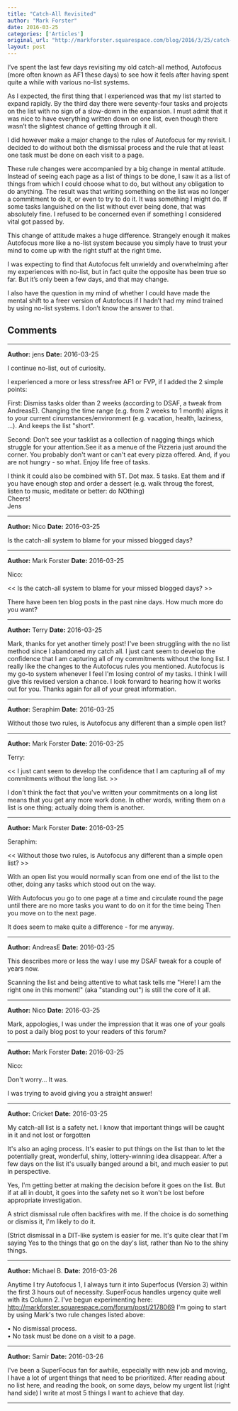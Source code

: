 ```yaml
---
title: "Catch-All Revisited"
author: "Mark Forster"
date: 2016-03-25
categories: ['Articles']
original_url: "http://markforster.squarespace.com/blog/2016/3/25/catch-all-revisited.html"
layout: post
---
```


I’ve spent the last few days revisiting my old catch-all method, Autofocus (more often known as AF1 these days) to see how it feels after having spent quite a while with various no-list systems.

As I expected, the first thing that I experienced was that my list started to expand rapidly. By the third day there were seventy-four tasks and projects on the list with no sign of a slow-down in the expansion. I must admit that it was nice to have everything written down on one list, even though there wasn’t the slightest chance of getting through it all.

I did however make a major change to the rules of Autofocus for my revisit. I decided to do without both the dismissal process and the rule that at least one task must be done on each visit to a page.

These rule changes were accompanied by a big change in mental attitude. Instead of seeing each page as a list of things to be done, I saw it as a list of things from which I could choose what to do, but without any obligation to do anything. The result was that writing something on the list was no longer a commitment to do it, or even to try to do it. It was something I might do. If some tasks languished on the list without ever being done, that was absolutely fine. I refused to be concerned even if something I considered vital got passed by.

This change of attitude makes a huge difference. Strangely enough it makes Autofocus more like a no-list system because you simply have to trust your mind to come up with the right stuff at the right time.

I was expecting to find that Autofocus felt unwieldy and overwhelming after my experiences with no-list, but in fact quite the opposite has been true so far. But it’s only been a few days, and that may change.

I also have the question in my mind of whether I could have made the mental shift to a freer version of Autofocus if I hadn’t had my mind trained by using no-list systems. I don’t know the answer to that.


## Comments

---

**Author:** jens
**Date:** 2016-03-25

I continue no-list, out of curiosity.  
  
I experienced a more or less stressfree AF1 or FVP, if I added the 2 simple points:  
  
First: Dismiss tasks older than 2 weeks (according to DSAF, a tweak from AndreasE). Changing the time range (e.g. from 2 weeks to 1 month) aligns it to your current cirumstances/environment (e.g. vacation, health, laziness, ...). And keeps the list "short".  
  
Second: Don't see your tasklist as a collection of nagging things which struggle for your attention.See it as a menue of the Pizzeria just around the corner. You probably don't want or can't eat every pizza offered. And, if you are not hungry - so what. Enjoy life free of tasks.  
  
I think it could also be combined with 5T. Dot max. 5 tasks. Eat them and if you have enough stop and order a dessert (e.g. walk throug the forest, listen to music, meditate or better: do NOthing)  
Cheers!  
Jens

---

**Author:** Nico
**Date:** 2016-03-25

Is the catch-all system to blame for your missed blogged days?

---

**Author:** Mark Forster
**Date:** 2016-03-25

Nico:  
  
<< Is the catch-all system to blame for your missed blogged days? >>  
  
There have been ten blog posts in the past nine days. How much more do you want?

---

**Author:** Terry
**Date:** 2016-03-25

Mark, thanks for yet another timely post! I've been struggling with the no list method since I abandoned my catch all. I just cant seem to develop the confidence that I am capturing all of my commitments without the long list. I really like the changes to the Autofocus rules you mentioned. Autofocus is my go-to system whenever I feel I'm losing control of my tasks. I think I will give this revised version a chance. I look forward to hearing how it works out for you. Thanks again for all of your great information.

---

**Author:** Seraphim
**Date:** 2016-03-25

Without those two rules, is Autofocus any different than a simple open list?

---

**Author:** Mark Forster
**Date:** 2016-03-25

Terry:  
  
<< I just cant seem to develop the confidence that I am capturing all of my commitments without the long list. >>  
  
I don't think the fact that you've written your commitments on a long list means that you get any more work done. In other words, writing them on a list is one thing; actually doing them is another.

---

**Author:** Mark Forster
**Date:** 2016-03-25

Seraphim:  
  
<< Without those two rules, is Autofocus any different than a simple open list? >>  
  
With an open list you would normally scan from one end of the list to the other, doing any tasks which stood out on the way.  
  
With Autofocus you go to one page at a time and circulate round the page until there are no more tasks you want to do on it for the time being Then you move on to the next page.  
  
It does seem to make quite a difference - for me anyway.

---

**Author:** AndreasE
**Date:** 2016-03-25

This describes more or less the way I use my DSAF tweak for a couple of years now.  
  
Scanning the list and being attentive to what task tells me "Here! I am the right one in this moment!" (aka "standing out") is still the core of it all.

---

**Author:** Nico
**Date:** 2016-03-25

Mark, appologies, I was under the impression that it was one of your goals to post a daily blog post to your readers of this forum?

---

**Author:** Mark Forster
**Date:** 2016-03-25

Nico:  
  
Don't worry... It was.  
  
I was trying to avoid giving you a straight answer!

---

**Author:** Cricket
**Date:** 2016-03-25

My catch-all list is a safety net. I know that important things will be caught in it and not lost or forgotten  
  
It's also an aging process. It's easier to put things on the list than to let the potentially great, wonderful, shiny, lottery-winning idea disappear. After a few days on the list it's usually banged around a bit, and much easier to put in perspective.  
  
Yes, I'm getting better at making the decision before it goes on the list. But if at all in doubt, it goes into the safety net so it won't be lost before appropriate investigation.  
  
A strict dismissal rule often backfires with me. If the choice is do something or dismiss it, I'm likely to do it.  
  
(Strict dismissal in a DIT-like system is easier for me. It's quite clear that I'm saying Yes to the things that go on the day's list, rather than No to the shiny things.

---

**Author:** Michael B.
**Date:** 2016-03-26

Anytime I try Autofocus 1, I always turn it into Superfocus (Version 3) within the first 3 hours out of necessity. SuperFocus handles urgency quite well with its Column 2. I've begun experimenting here: <http://markforster.squarespace.com/forum/post/2178069> I'm going to start by using Mark's two rule changes listed above:  
  
• No dismissal process.  
• No task must be done on a visit to a page.

---

**Author:** Samir
**Date:** 2016-03-26

I've been a SuperFocus fan for awhile, especially with new job and moving, I have a lot of urgent things that need to be prioritized. After reading about no list here, and reading the book, on some days, below my urgent list (right hand side) I write at most 5 things I want to achieve that day.

---
